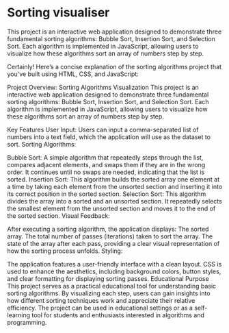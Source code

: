 # Sorting visualiser
This project is an interactive web application designed to demonstrate three fundamental sorting algorithms: Bubble Sort, Insertion Sort, and Selection Sort. Each algorithm is implemented in JavaScript, allowing users to visualize how these algorithms sort an array of numbers step by step.

Certainly! Here’s a concise explanation of the sorting algorithms project that you've built using HTML, CSS, and JavaScript:

Project Overview: Sorting Algorithms Visualization
This project is an interactive web application designed to demonstrate three fundamental sorting algorithms: Bubble Sort, Insertion Sort, and Selection Sort. Each algorithm is implemented in JavaScript, allowing users to visualize how these algorithms sort an array of numbers step by step.

Key Features
User Input:
Users can input a comma-separated list of numbers into a text field, which the application will use as the dataset to sort.
Sorting Algorithms:

Bubble Sort:
A simple algorithm that repeatedly steps through the list, compares adjacent elements, and swaps them if they are in the wrong order. It continues until no swaps are needed, indicating that the list is sorted.
Insertion Sort:
This algorithm builds the sorted array one element at a time by taking each element from the unsorted section and inserting it into its correct position in the sorted section.
Selection Sort:
This algorithm divides the array into a sorted and an unsorted section. It repeatedly selects the smallest element from the unsorted section and moves it to the end of the sorted section.
Visual Feedback:

After executing a sorting algorithm, the application displays:
The sorted array.
The total number of passes (iterations) taken to sort the array.
The state of the array after each pass, providing a clear visual representation of how the sorting process unfolds.
Styling:

The application features a user-friendly interface with a clean layout. CSS is used to enhance the aesthetics, including background colors, button styles, and clear formatting for displaying sorting passes.
Educational Purpose
This project serves as a practical educational tool for understanding basic sorting algorithms. By visualizing each step, users can gain insights into how different sorting techniques work and appreciate their relative efficiency. The project can be used in educational settings or as a self-learning tool for students and enthusiasts interested in algorithms and programming.
